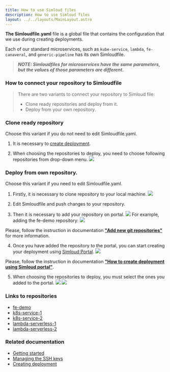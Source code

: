 ```yaml
---
title: How to use Simloud files
description: How to use Simloud files
layout: ../../layouts/MainLayout.astro
---
```



  **The Simloudfile.yaml** file is a global file that contains the configuration that we use during creating deployments.
   
Each of our standard microservices, such as `kube-service`, `lambda`, `fe-canaveral`, and `generic-pipeline` has its own Simloudfile.
>**_NOTE: Simloudfiles for microservices have the same parameters, but the values of those parameters are different._**



 ### How to connect your repository to Simloudfile

> There are two variants to connect your repository to Simloud file:
> -  Clone ready repositories and deploy from it.
> -  Deploy from your own repository.


### Clone ready repository
Choose this variant if you do not need to edit Simloudfile.yaml. 

1. It is necessary to [create deployment](/en/create-deployment). 

2. When choosing the repositories to deploy, you need to choose following repositories from drop-down menu.
  ![](/img/onboarding/simloudfiles-usage/6.png)



### Deploy from own repository.
Choose this variant if you need to edit Simloudfile.yaml.

1. Firstly, it is necessary to clone repository to your local machine. 
   ![](/img/onboarding/simloudfiles-usage/7.png)

2. Edit Simloudfile and push changes to your repository.

3.  Then it is necessary to add your repository on portal.
 ![](/img/onboarding/simloudfiles-usage/1.png)
    For example, adding the fe-demo repository:
    ![](/img/onboarding/simloudfiles-usage/2.png)
 
 Please, follow the instruction in documentation [**"Add new git repositories"**](/en/getting-started#add-new-git-repositories-services) for more information.

4. Once you have added the repository to the portal, you can start creating your deployment
 using  <a href="https://portal.simloud.com:" target="_blank">Simloud Portal</a>. 
    ![](/img/onboarding/simloudfiles-usage/3.png)
 
 Please, follow the instruction in documentation [**"How to create deployment using Simloud portal"**](/en/create-deployment).
 
5. When choosing the repositories to deploy, you must select the ones you added to the portal. 
    ![](/img/onboarding/simloudfiles-usage/4.png)
    ![](/img/onboarding/simloudfiles-usage/5.png) 
 
 
 ### Links to repositories
 -  <a href="https://gitlab.com/simloud-demo/fe-demo" target="_blank">fe-demo</a>
 -  <a href="https://gitlab.com/simloud-demo/k8s-service-1" target="_blank">k8s-service-1</a>
 -  <a href="https://gitlab.com/simloud-demo/k8s-service-2" target="_blank">k8s-service-2</a>
 -  <a href="https://gitlab.com/simloud-demo/lambda-serverless-1" target="_blank">lambda-serverless-1</a>
 -  <a href="https://gitlab.com/simloud-demo/lambda-serverless-2" target="_blank">lambda-serverless-2</a>
 
 
 ### Related documentation
 -  [Getting started](/en/getting-started)
 -  [Managing the SSH keys](/en/getting-started/#managing-the-ssh-keys)
 -  [Creating deployment](/en/create-deployment)
 
 
 